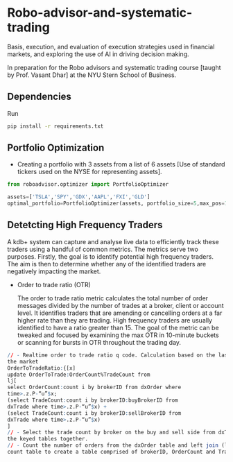 # Robo-advisor-and-systematic-trading
Basis, execution, and evaluation of execution strategies used in financial markets, and exploring the use of AI in driving decision making.

In preparation for the Robo advisors and systematic trading course [taught by Prof. Vasant Dhar] at the NYU Stern School of Business.

## Dependencies
Run 
```bash
pip install -r requirements.txt
```

## Portfolio Optimization
- Creating a portfolio with 3 assets from a list of 6 assets [Use of standard tickers used on the NYSE for representing assets].
```python
from roboadvisor.optimizer import PortfolioOptimizer

assets=['TSLA','SPY','GDX','AAPL','FXI','GLD']
optimal_portfolio=PortfolioOptimizer(assets, portfolio_size=5,max_pos=1.0, min_pos=0.0)
```

## Detetcting High Frequency Traders
A kdb+ system can capture and
analyse live data to efficiently track these traders using a handful of common metrics. The metrics serve
two purposes. Firstly, the goal is to identify potential high frequency traders. The aim is then to
determine whether any of the identified traders are negatively impacting the market.

- Order to trade ratio (OTR)

   The order to trade ratio metric calculates the total number of order
  messages divided by the number of trades at a broker, client or account level. It identifies
  traders that are amending or cancelling orders at a far higher rate than they are trading. High
  frequency traders are usually identified to have a ratio greater than 15.
  The goal of the
metric can be tweaked and focused by examining the max OTR in 10-minute buckets or scanning
for bursts in OTR throughout the trading day.

```q
// - Realtime order to trade ratio q code. Calculation based on the last x minutes of
the market
OrderToTradeRatio:{[x]
update OrderToTrade:OrderCount%TradeCount from
lj[
select OrderCount:count i by brokerID from dxOrder where
time>.z.P-“u”$x;
(select TradeCount:count i by brokerID:buyBrokerID from
dxTrade where time>.z.P-“u”$x) +
(select TradeCount:count i by brokerID:sellBrokerID from
dxTrade where time>.z.P-“u”$x)
]
// - Select the trade count by broker on the buy and sell side from dxTrade and add
the keyed tables together.
// - Count the number of orders from the dxOrder table and left join (lj) the trade
count table to create a table comprised of brokerID, OrderCount and TradeCount
```
